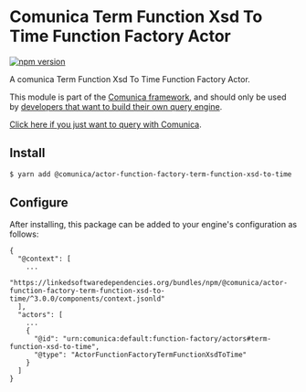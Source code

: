 # Comunica Term Function Xsd To Time Function Factory Actor

[![npm version](https://badge.fury.io/js/%40comunica%2Factor-function-factory-term-function-xsd-to-time.svg)](https://www.npmjs.com/package/@comunica/actor-function-factory-term-function-xsd-to-time)

A comunica Term Function Xsd To Time Function Factory Actor.

This module is part of the [Comunica framework](https://github.com/comunica/comunica),
and should only be used by [developers that want to build their own query engine](https://comunica.dev/docs/modify/).

[Click here if you just want to query with Comunica](https://comunica.dev/docs/query/).

## Install

```bash
$ yarn add @comunica/actor-function-factory-term-function-xsd-to-time
```

## Configure

After installing, this package can be added to your engine's configuration as follows:
```text
{
  "@context": [
    ...
    "https://linkedsoftwaredependencies.org/bundles/npm/@comunica/actor-function-factory-term-function-xsd-to-time/^3.0.0/components/context.jsonld"
  ],
  "actors": [
    ...
    {
      "@id": "urn:comunica:default:function-factory/actors#term-function-xsd-to-time",
      "@type": "ActorFunctionFactoryTermFunctionXsdToTime"
    }
  ]
}
```
